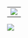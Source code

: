 <table>
	<tbody>
		<tr>
			<!--td align="center">
				<img src="https://github-readme-stats.vercel.app/api/top-langs/?username=chapati&layout=compact&theme=dark&bg_color=0d1117&text_color=ffffff" />
			</td-->
			<td align="center">
				<img src="https://github-readme-stats.vercel.app/api?username=chapati&count_private=true&show_icons=true&theme=dark&hide_rank=false&include_all_commits=true" />
			</td>
		</tr>
	</tbody>
</table>

<div>
        <img src="https://devapp.sourc3.xyz/badges/chapati.png" />
</div>
